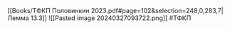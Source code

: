 [[Books/ТФКП Половинкин 2023.pdf#page=102&selection=248,0,283,7|Лемма 13.3]]
![[Pasted image 20240327093722.png]]
#ТФКП 